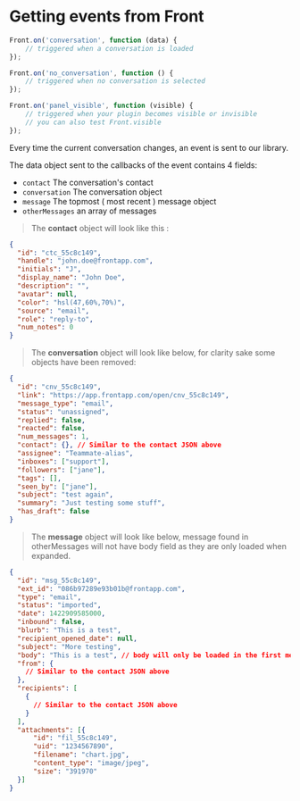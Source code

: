 # Getting events from Front

```javascript
Front.on('conversation', function (data) {
    // triggered when a conversation is loaded
});

Front.on('no_conversation', function () {
    // triggered when no conversation is selected
});

Front.on('panel_visible', function (visible) {
    // triggered when your plugin becomes visible or invisible
    // you can also test Front.visible
});
```

Every time the current conversation changes, an event is sent to our library.

The data object sent to the callbacks of the event contains 4 fields:

* `contact` The conversation's contact
* `conversation` The conversation object
* `message` The topmost ( most recent ) message object
* `otherMessages` an array of messages

> The **contact** object will look like this :

```json
{
  "id": "ctc_55c8c149",
  "handle": "john.doe@frontapp.com",
  "initials": "J",
  "display_name": "John Doe",
  "description": "",
  "avatar": null,
  "color": "hsl(47,60%,70%)",
  "source": "email",
  "role": "reply-to",
  "num_notes": 0
}
```

> The **conversation** object will look like below, for clarity sake some objects have been removed:

```json
{
  "id": "cnv_55c8c149",
  "link": "https://app.frontapp.com/open/cnv_55c8c149",
  "message_type": "email",
  "status": "unassigned",
  "replied": false,
  "reacted": false,
  "num_messages": 1,
  "contact": {}, // Similar to the contact JSON above
  "assignee": "Teammate-alias",
  "inboxes": ["support"],
  "followers": ["jane"],
  "tags": [],
  "seen_by": ["jane"],
  "subject": "test again",
  "summary": "Just testing some stuff",
  "has_draft": false
}
```

> The **message** object will look like below, message found in otherMessages will not have body field as they are only loaded when expanded.

```json
{
  "id": "msg_55c8c149",
  "ext_id": "086b97289e93b01b@frontapp.com",
  "type": "email",
  "status": "imported",
  "date": 1422909585000,
  "inbound": false,
  "blurb": "This is a test",
  "recipient_opened_date": null,
  "subject": "More testing",
  "body": "This is a test", // body will only be loaded in the first message
  "from": {
    // Similar to the contact JSON above
  },
  "recipients": [
    {
      // Similar to the contact JSON above
    }
  ],
  "attachments": [{
      "id": "fil_55c8c149",
      "uid": "1234567890",
      "filename": "chart.jpg",
      "content_type": "image/jpeg",
      "size": "391970"
  }] 
}
```
